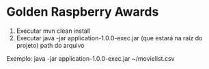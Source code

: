 # Golden Raspberry Awards

1. Executar mvn clean install
2. Executar java -jar application-1.0.0-exec.jar (que estará na raíz do projeto) path do arquivo

Exemplo: java -jar application-1.0.0-exec.jar ~/movielist.csv
